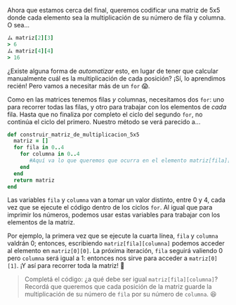 Ahora que estamos cerca del final, queremos codificar una matriz de 5x5 donde cada elemento sea la multiplicación de su número de fila y columna. O sea...

```ruby
ム matriz[2][3]
> 6
ム matriz[4][4]
> 16
```

¿Existe alguna forma de *automatizar* esto, en lugar de tener que calcular manualmente cuál es la multiplicación de cada posición? ¡Sí, lo aprendimos recién! Pero vamos a necesitar más de un `for` :scream:.

Como en las matrices tenemos filas *y* columnas, necesitamos dos `for`: uno para recorrer todas las filas, y otro para trabajar con los elementos de *cada* fila. Hasta que no finaliza por completo el ciclo del segundo `for`, no continúa el ciclo del primero. Nuestro método se verá parecido a...

```ruby
def construir_matriz_de_multiplicacion_5x5
  matriz = []
  for fila in 0..4
    for columna in 0..4
       #Aquí va lo que queremos que ocurra en el elemento matriz[fila][columna]
    end
  end
  return matriz
end
```

Las variables `fila` y `columna` van a tomar un valor distinto, entre 0 y 4, cada vez que se ejecute el código dentro de los ciclos `for`. Al igual que para imprimir los números, podemos usar estas variables para trabajar con los elementos de la matriz.

Por ejemplo, la primera vez que se ejecute la cuarta línea, `fila` y `columna` valdrán 0; entonces, escribiendo `matriz[fila][columna]` podemos acceder al elemento en `matriz[0][0]`. La próxima iteración, `fila` seguirá valiendo 0 pero `columna` será igual a 1: entonces nos sirve para acceder a `matriz[0][1]`. ¡Y así para recorrer toda la matriz! :tada:

> Completá el código: ¿a qué debe ser igual `matriz[fila][columna]`? Recordá que queremos que cada posición de la matriz guarde la multiplicación de su número de `fila` por su número de `columna`. :satisfied: